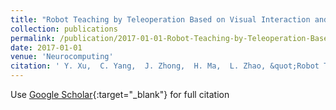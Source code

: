 ```yaml
---
title: "Robot Teaching by Teleoperation Based on Visual Interaction and Extreme Learning Machine (Accepted)"
collection: publications
permalink: /publication/2017-01-01-Robot-Teaching-by-Teleoperation-Based-on-Visual-Interaction-and-Extreme-Learning-Machine-Accepted
date: 2017-01-01
venue: 'Neurocomputing'
citation: ' Y. Xu,  C. Yang,  J. Zhong,  H. Ma,  L. Zhao, &quot;Robot Teaching by Teleoperation Based on Visual Interaction and Extreme Learning Machine (Accepted).&quot; Neurocomputing, 2017.'
---
```

Use [Google Scholar](https://scholar.google.com/scholar?q=Robot+Teaching+by+Teleoperation+Based+on+Visual+Interaction+and+Extreme+Learning+Machine+(Accepted)){:target="_blank"} for full citation